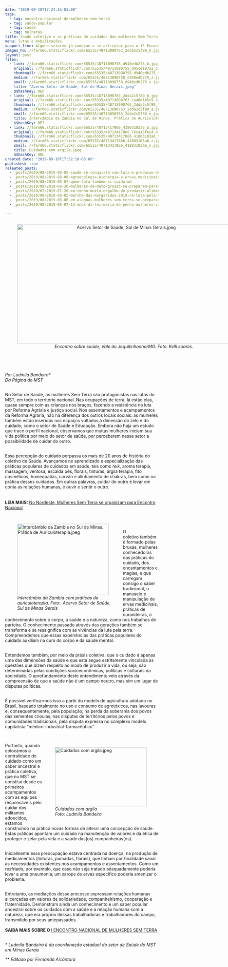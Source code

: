 ```yaml
---
date: "2019-09-10T17:24:16-03:00"
tags:
  - tag: encontro-nacional-de-mulheres-sem-terra
  - tag: saúde-popular
  - tag: saúde
  - tag: mulheres
title: Saúde coletiva e as práticas de cuidados das mulheres Sem Terra
menu: lutas e mobilizações
support_line: Alguns setores já começam a se articular para o 1º Encontro Nacional das Mulheres Sem Terra; confira a importância da questão de gênero na Saúde
images_hd: //farm66.staticflickr.com/65535/48713090763_2dda2c5f89_b.jpg
layout: post
files:
  - link: //farm66.staticflickr.com/65535/48713090758_d940edb275_b.jpg
    original: //farm66.staticflickr.com/65535/48713090758_d05ce107a2_o.jpg
    thumbnail: //farm66.staticflickr.com/65535/48713090758_d940edb275_t.jpg
    medium: //farm66.staticflickr.com/65535/48713090758_d940edb275_z.jpg
    small: //farm66.staticflickr.com/65535/48713090758_d940edb275_n.jpg
    title: "Acervo Setor de Saúde, Sul de Minas Gerais.jpeg"
    $$hashKey: 0EF
  - link: //farm66.staticflickr.com/65535/48713090763_2dda2c5f89_b.jpg
    original: //farm66.staticflickr.com/65535/48713090763_ca40d145c9_o.jpg
    thumbnail: //farm66.staticflickr.com/65535/48713090763_2dda2c5f89_t.jpg
    medium: //farm66.staticflickr.com/65535/48713090763_2dda2c5f89_z.jpg
    small: //farm66.staticflickr.com/65535/48713090763_2dda2c5f89_n.jpg
    title: Intercâmbio da Zambia no Sul de Minas. Prática de Auriculoterapia.jpeg
    $$hashKey: 0EI
  - link: //farm66.staticflickr.com/65535/48713417866_41803103a6_b.jpg
    original: //farm66.staticflickr.com/65535/48713417866_76ca13fec4_o.jpg
    thumbnail: //farm66.staticflickr.com/65535/48713417866_41803103a6_t.jpg
    medium: //farm66.staticflickr.com/65535/48713417866_41803103a6_z.jpg
    small: //farm66.staticflickr.com/65535/48713417866_41803103a6_n.jpg
    title: Cuidados com argila.jpeg
    $$hashKey: 0EL
created_date: "2019-09-10T17:52:18-03:00"
published: true
releated_posts:
  - _posts/2019/08/2019-08-05-saude-se-conquista-com-luta-e-producao-de-alimentos-saudaveis.md
  - _posts/2019/08/2019-08-06-agroecologia-bionergia-e-ervas-medicinais-sao-um-projeto-de-vida.md
  - _posts/2019/08/2019-08-07-quem-luta-tambem-si-cuida.md
  - _posts/2019/08/2019-08-30-mulheres-de-mato-grosso-se-preparam-para-o-encontro-nacional-do-mst.md
  - _posts/2019/07/2019-07-26-eu-tenho-muito-orgulho-de-produzir-alimentos.md
  - _posts/2019/08/2019-08-05-marcha-das-margaridas-2019-na-luta-pela-mulheres-do-pais.md
  - _posts/2019/08/2019-08-06-em-alagoas-mulheres-sem-terra-se-preparam-para-o-encontro-nacional.md
  - _posts/2019/08/2019-08-07-13-anos-da-lei-maria-da-penha-mulheres-vitimas-de-violencia-domestica.md

---
```

<div style="text-align:center">
<figure class="image" style="display:inline-block"><img alt="Acervo Setor de Saúde, Sul de Minas Gerais.jpeg" height="393" src="//farm66.staticflickr.com/65535/48713090758_d940edb275_b.jpg" width="700" />
<figcaption><em>Encontro sobre sa&uacute;de, Vale do Jequitinhonha/MG. Foto: Kelli soares.</em></figcaption>
</figure>
</div>

<p><br />
&nbsp;</p>

<p><em>Por Ludmila Bandeira*<br />
Da P&aacute;gina do MST</em></p>

<p><br />
No Setor de Sa&uacute;de, as mulheres Sem Terra s&atilde;o protagonistas nas lutas do MST, em todo o territ&oacute;rio nacional. Nas ocupa&ccedil;&otilde;es de terra, l&aacute; est&atilde;o elas, quase sempre com as crian&ccedil;as nos bra&ccedil;os, fazendo a resist&ecirc;ncia na luta por Reforma Agr&aacute;ria e justi&ccedil;a social. Nos assentamentos e acampamentos da Reforma Agr&aacute;ria, n&atilde;o h&aacute; diferen&ccedil;a dos outros locais sociais: as mulheres tamb&eacute;m est&atilde;o inseridas nos espa&ccedil;os voltados &agrave; dimens&atilde;o do zelo e do cuidado, como o setor de Sa&uacute;de e Educa&ccedil;&atilde;o. Embora n&atilde;o haja um estudo que trace o perfil nacional, observamos que muitas mulheres iniciam sua vida pol&iacute;tica por meio do setor de sa&uacute;de, por perceberem nesse setor a possibilidade de cuidar do outro.&nbsp;<br />
&nbsp;</p>

<p>Essa percep&ccedil;&atilde;o do cuidado perpassa os mais de 20 anos de hist&oacute;ria do coletivo de Sa&uacute;de. Avan&ccedil;amos no aprendizado e especializa&ccedil;&atilde;o das pr&aacute;ticas populares de cuidados em sa&uacute;de, tais como <em>reik</em>, aroma terapia, massagem, ventosa, escalda p&eacute;s, florais, tinturas, argila terapia, fito cosm&eacute;ticos, homeopatias, carv&atilde;o e alinhamento de chakras, bem como na pr&aacute;tica desses cuidados. Em outras palavras, cuidar do outro &eacute; levar em conta as rela&ccedil;&otilde;es humanas, &eacute; ouvir e sentir o outro.<br />
<br />
<br />
<strong>LEIA MAIS:&nbsp;</strong><a href="http://www.mst.org.br/2019/07/26/no-nordeste-mulheres-sem-terra-se-organizam-para-encontro-nacional.html">No Nordeste, Mulheres Sem Terra se organizam para Encontro Nacional</a><br />
&nbsp;</p>

<figure class="image" style="float:left"><img alt="Intercâmbio da Zambia no Sul de Minas. Prática de Auriculoterapia.jpeg" height="234" src="//farm66.staticflickr.com/65535/48713090763_2dda2c5f89_b.jpg" width="300" />
<figcaption><em>Interc&acirc;mbio da Zambia com pr&aacute;ticas de<br />
auriculoterapia. Foto:&nbsp;&nbsp;Acervo Setor de Sa&uacute;de,<br />
Sul de Minas Gerais</em></figcaption>
</figure>

<p>&nbsp;</p>

<p>O coletivo&nbsp;tamb&eacute;m &eacute; formado pelas bruxas,&nbsp;mulheres conhecedoras das pr&aacute;ticas do cuidado, dos encantamentos e magias, e que carregam consigo o saber tradicional, o manuseio e manipula&ccedil;&atilde;o de ervas medicinais, pr&aacute;ticas de curandeiras, o conhecimento sobre o corpo, a sa&uacute;de e a natureza, como nos trabalhos de parteira. O conhecimento passado atrav&eacute;s das gera&ccedil;&otilde;es tamb&eacute;m se transforma e se ressignifica com as viv&ecirc;ncias da luta pela terra. Compreendemos que essas experi&ecirc;ncias das pr&aacute;ticas populares do cuidado auxiliam na cura do corpo e da sa&uacute;de mental.</p>

<p><br />
Entendemos tamb&eacute;m, por meio da pr&aacute;xis coletiva, que o cuidado &eacute; apenas uma das dimens&otilde;es da sa&uacute;de e que esta segue estritamente vinculada &agrave;s quest&otilde;es que dizem respeito ao modo de produzir a vida, ou seja, s&atilde;o determinadas pelas condi&ccedil;&otilde;es socioecon&ocirc;micas, pol&iacute;ticas e culturais da sociedade. O aprofundamento deste entendimento veio atrav&eacute;s da compreens&atilde;o de que a sa&uacute;de n&atilde;o &eacute; um campo neutro, mas sim um lugar de disputas pol&iacute;ticas.&nbsp;</p>

<p><br />
&Eacute; poss&iacute;vel verificarmos isso a partir do modelo de agricultura adotado no Brasil, baseado totalmente no uso e consumo de agrot&oacute;xicos, nas lavouras e, consequentemente, pela popula&ccedil;&atilde;o, na perda da soberania dos povos das sementes crioulas, nas disputas de territ&oacute;rios pelos povos e comunidades tradicionais, pela disputa expressa no complexo modelo capitalista &ldquo;m&eacute;dico-industrial-farmac&ecirc;utico&rdquo;.</p>

<p>&nbsp;</p>

<figure class="image" style="float:right"><img alt="Cuidados com argila.jpeg" height="194" src="//farm66.staticflickr.com/65535/48713417866_41803103a6_b.jpg" width="300" />
<figcaption><em>Cuidados com argila&nbsp;<br />
Foto:&nbsp;Ludmila Bandeira</em></figcaption>
</figure>

<p>Portanto, quando colocamos a centralidade do cuidado como um saber ancestral e pr&aacute;tica coletiva, que no MST se constitui desde os primeiros acampamentos com as equipes respons&aacute;veis pelo cuidar dos militantes adoecidos, estamos construindo na pr&aacute;tica novas formas de alterar uma concep&ccedil;&atilde;o de sa&uacute;de. Estas pr&aacute;ticas apontam um cuidado na manuten&ccedil;&atilde;o de valores e da &eacute;tica de proteger e zelar pela vida e a sa&uacute;de das(os) companheiras(os).&nbsp;</p>

<p><br />
Inicialmente essa preocupa&ccedil;&atilde;o estava centrada na doen&ccedil;a, na produ&ccedil;&atilde;o de medicamentos (tinturas, pomadas, florais), que tinham por finalidade sanar as necessidades existentes nos acampamentos e assentamentos. Como um resfriado, por exemplo, que caso n&atilde;o seja tratado adequadamente poderia levar a uma pneumonia; um xarope de ervas espec&iacute;fico poderia amenizar o problema.</p>

<p><br />
Entretanto, as media&ccedil;&otilde;es desse processo expressam rela&ccedil;&otilde;es humanas alicer&ccedil;adas em valores de solidariedade, companheirismo, coopera&ccedil;&atilde;o e fraternidade. Demonstram ainda um conhecimento e um saber popular ancestral sobre os cuidados com a sa&uacute;de e a rela&ccedil;&atilde;o humana com a natureza, que era pr&oacute;prio dessas trabalhadoras e trabalhadores do campo, transmitido por seus antepassados.<br />
<br />
<strong>SAIBA MAIS SOBRE O</strong><strong> </strong><a href="https://www.facebook.com/MovimentoSemTerra/videos/-i-encontro-nacional-das-mulheres-sem-terradona-maria-de-lourdes-do-assentamento/997582413906971/" target="_blank">I ENCONTRO NACIONAL DE MULHERES SEM TERRA</a><br />
&nbsp;</p>

<p><em>* Ludmila Bandeira &eacute; da&nbsp;coordena&ccedil;&atilde;o estadual do setor de Sa&uacute;de do MST em Minas Gerais</em></p>

<p><em>** Editado por Fernanda Alc&acirc;ntara</em><br />
&nbsp;</p>
